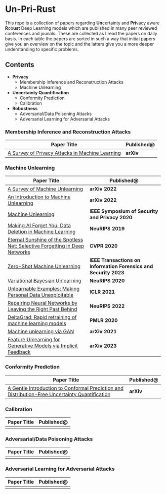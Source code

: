 # Un-Pri-Rust

This repo is a collection of papers regarding **Un**certainty and **Pri**vacy aware **R**ob**ust** Deep Learning models which are published in many peer reviewed conferences and jounals. These are collected as I read the papers on daily basis. In each table the papers are sorted in such a way that initial papers give you an overview on the topic and the latters give you a more deeper understanding to specific problems.

## Contents

- **Privacy**
  - Membership Inference and Reconstruction Attacks
  - Machine Unlearning
- **Uncertainty Quantification**
  - Conformity Prediction
  - Calibration
- **Robustness**
  - Adversarial/Data Poisoning Attacks
  - Adversarial Learning for Adversarial Attacks

### Membership Inference and Reconstruction Attacks

| **Paper Title** | **Published@** |
| --------------- | -------------- |
| [A Survey of Privacy Attacks in Machine Learning](https://arxiv.org/abs/2007.07646) | **arXiv** |

### Machine Unlearning

| **Paper Title** | **Published@** |
| --------------- | -------------- |
| [A Survey of Machine Unlearning](https://arxiv.org/abs/2209.02299) | **arXiv 2022** |
| [An Introduction to Machine Unlearning](https://arxiv.org/abs/2209.00939)| **arXiv 2022** |
| [Machine Unlearning](https://arxiv.org/abs/1912.03817) | **IEEE Symposium of Security and Privacy 2020** |
| [Making AI Forget You: Data Deletion in Machine Learning](https://proceedings.neurips.cc/paper_files/paper/2019/file/cb79f8fa58b91d3af6c9c991f63962d3-Paper.pdf) | **NeuRIPS 2019** |
| [Eternal Sunshine of the Spotless Net: Selective Forgetting in Deep Networks](https://arxiv.org/abs/1911.04933) | **CVPR 2020**|
| [Zero-Shot Machine Unlearning](https://arxiv.org/abs/2201.05629) | **IEEE Transactions on Information Forensics and Security 2023** |
| [Variational Bayesian Unlearning](https://arxiv.org/abs/2010.12883) | **NeuRIPS 2020** |
| [Unlearnable Examples: Making Personal Data Unexploitable](https://arxiv.org/abs/2101.04898) | **ICLR 2021** |
| [Repairing Neural Networks by Leaving the Right Past Behind](https://arxiv.org/abs/2207.04806) | **NeuRIPS 2022** |
| [DeltaGrad: Rapid retraining of machine learning models](https://arxiv.org/abs/2006.14755) | **PMLR 2020** |
| [Machine unlearning via GAN](https://arxiv.org/abs/2111.11869) | **arXiv 2021** |
| [Feature Unlearning for Generative Models via Implicit Feedback](https://arxiv.org/abs/2303.05699) | **arXiv 2023** |

### Conformity Prediction

| **Paper Title** | **Published@** |
| --------------- | -------------- |
| [A Gentle Introduction to Conformal Prediction and Distribution-Free Uncertainty Quantification](https://arxiv.org/abs/2107.07511) | **arXiv** |

### Calibration

| **Paper Title** | **Published@** |
| --------------- | -------------- |
|  |  |

### Adversarial/Data Poisoning Attacks

| **Paper Title** | **Published@** |
| --------------- | -------------- |
|  | |


### Adversarial Learning for Adversarial Attacks

| **Paper Title** | **Published@** |
| --------------- | -------------- |
| | |